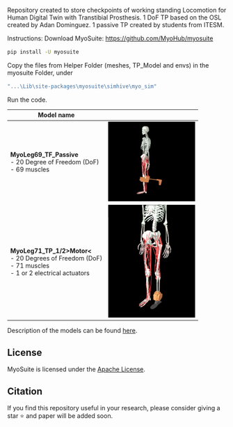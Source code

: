 Repository created to store checkpoints of working standing Locomotion for Human Digital Twin with Transtibial Prosthesis.
1 DoF TP based on the OSL created by Adan Dominguez.
1 passive TP created by students from ITESM.

Instructions:
Download MyoSuite: https://github.com/MyoHub/myosuite
``` bash
pip install -U myosuite
```

Copy the files from Helper Folder (meshes, TP_Model and envs) in the myosuite Folder, under 
``` bash
"...\Lib\site-packages\myosuite\simhive\myo_sim"

```

Run the code.


| Model name                                                                                                           |                                                                     |
|----------------------------------------------------------------------------------------------------------------------|---------------------------------------------------------------------|
| **MyoLeg69_TF_Passive**  <br>  - 20 Degree of Freedom (DoF) <br> - 69 muscles                                        | <img src="HelperFiles/Images/LateralImagePassive.jpg" width="200"> |
| **MyoLeg71_TP_1/2>Motor<**  <br>  - 20 Degrees of Freedom (DoF) <br> - 71 muscles <br> - 1 or 2 electrical actuators | <img src="HelperFiles/Images/myoLeg_TP.png" width="200"> |

Description of the models can be found [here](https://myosuite.readthedocs.io/en/latest/suite.html#models).


## License

MyoSuite is licensed under the [Apache License](LICENSE).

## Citation

If you find this repository useful in your research, please consider giving a star ⭐ and paper will be added soon.
